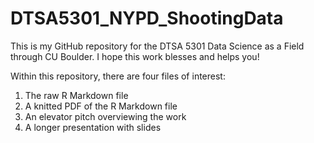 # DTSA5301_NYPD_ShootingData
This is my GitHub repository for the DTSA 5301 Data Science as a Field through CU Boulder. I hope this work blesses and helps you!

Within this repository, there are four files of interest:

1. The raw R Markdown file
2. A knitted PDF of the R Markdown file
3. An elevator pitch overviewing the work
4. A longer presentation with slides
